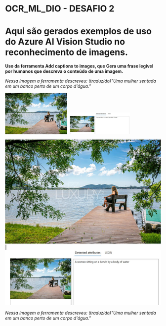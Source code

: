 # OCR_ML_DIO - DESAFIO 2

# Aqui são gerados exemplos de uso do Azure AI Vision Studio no reconhecimento de imagens. #

**Uso da ferramenta Add captions to images, que Gera uma frase legível por humanos que descreva o conteúdo de uma imagem.**

*Nessa imagem a ferramenta descreveu: (traduzido)"Uma mulher sentada em um banco perto de um corpo d'água."*
<p float="left">

 <img src="https://github.com/juscelinorb/OCR_ML_DIO/blob/main/inputs/image-1.jpg" width="200" />

 <img src="https://github.com/juscelinorb/OCR_ML_DIO/blob/main/output/image-1.jpg" width="200" /> 

</p>





![Imagem de uma mulher sentada perto de um lago](/inputs/image-1.jpg)|![resultado1](/output/image-1.jpg)

*Nessa imagem a ferramenta descreveu: (traduzido)"Uma mulher sentada em um banco perto de um corpo d'água."*

